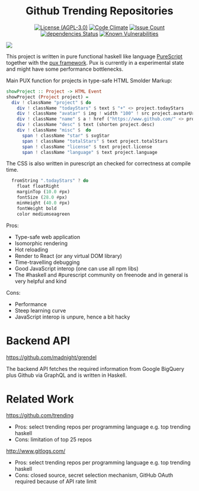 <p align="center">
    <h1 align="center">Github Trending Repositories<br></h1>
</p>

<p align=center>
<a href="https://www.gnu.org/licenses/agpl-3.0.en.html"><img src="https://img.shields.io/badge/license-AGPL--3.0-brightgreen.svg" alt="License (AGPL-3.0)"></a>
<a href="https://codeclimate.com/github/madnight/grendy"><img src="https://codeclimate.com/github/madnight/grendy/badges/gpa.svg" alt="Code Climate"></a>
<a href="https://codeclimate.com/github/madnight/grendy"><img src="https://codeclimate.com/github/madnight/grendy/badges/issue_count.svg" alt="Issue Count"></a>
<a href="https://david-dm.org/madnight/grendy"><img src="https://david-dm.org/madnight/grendy/status.svg" alt="dependencies Status"></a>
<a href="https://snyk.io/test/github/madnight/grendy"><img src="https://snyk.io/test/github/madnight/grendy/badge.svg" alt="Known Vulnerabilities"></a>

![](https://i.imgur.com/V7IjvFD.png)

This project is written in pure functional haskell like language [PureScript](http://try.purescript.org/) together with the [pux framework]( https://github.com/alexmingoia/purescript-pux). Pux is currently in a experimental state and might have some performance bottlenecks.

Main PUX function for projects in type-safe HTML Smolder Markup:

```purescript
showProject :: Project -> HTML Event
showProject (Project project) =
  div ! className "project" $ do
    div ! className "todayStars" $ text $ "+" <> project.todayStars
    div ! className "avatar" $ img ! width "100" ! src project.avatarUrl
    div ! className "name" $ a ! href ("https://www.github.com/" <> project.name) $ text project.name
    div ! className "desc" $ text (shorten project.desc)
    div ! className "misc" $  do
      span ! className "star" $ svgStar
      span ! className "totalStars" $ text project.totalStars
      span ! className "license" $ text project.license
      span ! className "language" $ text project.language
```

The CSS is also written in purescript an checked for correctness at compile time.
```purescript
  fromString ".todayStars" ? do
    float floatRight
    marginTop (10.0 #px)
    fontSize (28.0 #px)
    minHeight (40.0 #px)
    fontWeight bold
    color mediumseagreen
```

Pros:
* Type-safe web application
* Isomorphic rendering
* Hot reloading
* Render to React (or any virtual DOM library)
* Time-travelling debugging
* Good JavaScript interop (one can use all npm libs)
* The #haskell and #purescript community on freenode and in general is very helpful and kind

Cons:
* Performance
* Steep learning curve
* JavaScript interop is unpure, hence a bit hacky

# Backend API
https://github.com/madnight/grendel

The backend API fetches the required information from Google BigQuery plus Github via GraphQL and is written in Haskell.

# Related Work 

https://github.com/trending
* Pros: select trending repos per programming language e.g. top trending haskell
* Cons: limitation of top 25 repos

http://www.gitlogs.com/
* Pros: select trending repos per programming language e.g. top trending haskell
* Cons: closed source, secret selection mechanism, GitHub OAuth required because of API rate limit
